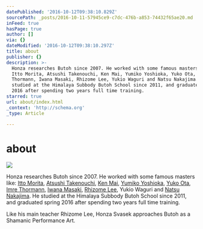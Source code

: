 ```yaml
---
datePublished: '2016-10-12T09:38:10.829Z'
sourcePath: _posts/2016-10-11-57945ce9-c7dc-476b-a853-74432f65ae20.md
inFeed: true
hasPage: true
author: []
via: {}
dateModified: '2016-10-12T09:38:10.297Z'
title: about
publisher: {}
description: >-
  Honza researches Butoh since 2007. He worked with some famous masters like:
  Itto Morita, Atsushi Takenouchi, Ken Mai, Yumiko Yoshioka, Yuko Ota, Imre
  Thormann, Iwana Masaki, Rhizome Lee, Yukio Waguri and Natsu Nakajima. He
  studied at the Himalaya Subbody Butoh School since 2011, and graduated spring
  2016 after spending two years full time training.
starred: true
url: about/index.html
_context: 'http://schema.org'
_type: Article

---
```

# about
![](https://the-grid-user-content.s3-us-west-2.amazonaws.com/a39114ae-e4d0-4969-b276-2c570a231024.jpg)

Honza researches Butoh since 2007\. He worked with some famous masters like: [Itto Morita][0], [Atsushi Takenouchi][1], [Ken Mai][2], [Yumiko Yoshioka][3], [Yuko Ota][4], [Imre Thormann][4], [Iwana Masaki][5], [Rhizome Lee][6], Yukio Waguri and [Natsu Nakajima][7]. He studied at the Himalaya Subbody Butoh School since 2011, and graduated spring 2016 after spending two years full time training.

Like his main teacher Rhizome Lee, Honza Svasek approaches Butoh as a Shamanic Performance Art.

[0]: https://www.facebook.com/itto.morita
[1]: https://www.facebook.com/atsushi.takenouchi
[2]: https://www.facebook.com/ken.mai.90
[3]: https://www.facebook.com/yumiko.yoshioka.37
[4]: https://www.facebook.com/uta.yuko87
[5]: https://www.facebook.com/masaki.iwana.3
[6]: https://www.facebook.com/rhizome.lee
[7]: https://www.facebook.com/profile.php?id=100004959854651
